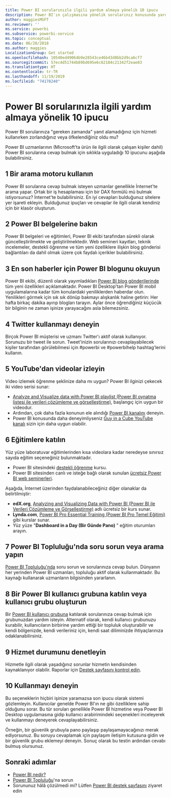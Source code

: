 ```yaml
---
title: Power BI sorularınızla ilgili yardım almaya yönelik 10 ipucu
description: Power BI'ın çalışmasına yönelik sorularınız konusunda yardım almanın 10 yolu
author: maggiesMSFT
ms.reviewer: ''
ms.service: powerbi
ms.subservice: powerbi-service
ms.topic: conceptual
ms.date: 06/28/2018
ms.author: maggies
LocalizationGroup: Get started
ms.openlocfilehash: 10540ed49064b9e28543ce46b43d8bb2d9ca6cf7
ms.sourcegitcommit: 57ec4d51744b89bd695e6c62184c21342f2eae83
ms.translationtype: HT
ms.contentlocale: tr-TR
ms.lasthandoff: 11/19/2019
ms.locfileid: "74178240"
---
```

# <a name="10-tips-for-getting-help-with-your-power-bi-questions"></a>Power BI sorularınızla ilgili yardım almaya yönelik 10 ipucu
Power BI sorularınıza "gereken zamanda" yanıt alamadığınız için hizmeti kullanırken zorlandığınız veya öfkelendiğiniz oldu mu? 

Power BI uzmanlarının (Microsoft'ta ürün ile ilgili olarak çalışan kişiler dahil) Power BI sorularına cevap bulmak için sıklıkla uyguladığı 10 ipucunu aşağıda bulabilirsiniz.

## <a name="1-use-a-search-engine"></a>1 Bir arama motoru kullanın
Power BI sorularına cevap bulmak isteyen uzmanlar genellikle İnternet'te arama yapar. Ortak bir iş hesaplaması için bir DAX formülü mü bulmak istiyorsunuz? İnternet'te bulabilirsiniz. En iyi cevapları bulduğunuz sitelere yer işareti ekleyin. Bulduğunuz ipuçları ve cevaplar ile ilgili olarak kendiniz için bir klasör oluşturun.


## <a name="2-check-the-power-bi-documentation"></a>2 Power BI belgelerine bakın
Power BI belgeleri ve eğitimleri, Power BI ekibi tarafından sürekli olarak güncelleştirilmekte ve geliştirilmektedir. Web semineri kayıtları, teknik incelemeler, destekli öğrenme ve tüm yeni özelliklere ilişkin blog gönderisi bağlantıları da dahil olmak üzere çok faydalı içerikler bulabilirsiniz.

## <a name="3-read-the-power-bi-blog-for-the-latest-news"></a>3 En son haberler için Power BI blogunu okuyun
Power BI ekibi, düzenli olarak yayımladıkları [Power BI blog gönderilerinde](https://powerbi.microsoft.com/blog/) tüm yeni özellikleri açıklamaktadır. Power BI Desktop'tan Power BI mobil uygulamalarına kadar tüm konulardaki yeniliklerden haberdar olun. Yenilikleri görmek için sık sık dönüp bakmayı alışkanlık haline getirin: Her hafta birkaç dakika ayırıp blogları tarayın. Aylar önce öğrendiğiniz küçücük bir bilginin ne zaman işinize yarayacağını asla bilemezsiniz.

## <a name="4-try-twitter"></a>4 Twitter kullanmayı deneyin
Birçok Power BI müşterisi ve uzmanı Twitter'ı aktif olarak kullanıyor. Sorunuzu bir tweet ile sorun. Tweet'inizin sorularınızı cevaplayabilecek kişiler tarafından görülebilmesi için #powerbi ve #powerbihelp hashtag'lerini kullanın.

## <a name="5-watch-videos-on-youtube"></a>5 YouTube'dan videolar izleyin
Video izlemek öğrenme şeklinize daha mı uygun? Power BI ilginizi çekecek iki video serisi sunar:

* [Analyze and Visualize data with Power BI playlist (Power BI oynatma listesi ile verileri çözümleme ve görselleştirme)](https://www.youtube.com/playlist?list=PL1N57mwBHtN0JFoKSR0n-tBkUJHeMP2cP), başlangıç için uygun bir videodur.
* Ardından, çok daha fazla konunun ele alındığı [Power BI kanalını](https://www.youtube.com/user/mspowerbi/videos) deneyin.
* Power BI konusunda daha deneyimliyseniz [Guy in a Cube YouTube kanalı](https://www.youtube.com/channel/UCFp1vaKzpfvoGai0vE5VJ0w) sizin için daha uygun olabilir.

## <a name="6-attend-training"></a>6 Eğitimlere katılın
Yüz yüze laboratuvar eğitimlerinden kısa videolara kadar neredeyse sınırsız sayıda eğitim seçeneğiniz bulunmaktadır.

* Power BI sitesindeki [destekli öğrenme](guided-learning/index.yml) kursu.
* Power BI sitesinden canlı ve isteğe bağlı olarak sunulan [ücretsiz Power BI web seminerleri](webinars.md).

Aşağıda, İnternet üzerinden faydalanabileceğiniz diğer olanaklar da belirtilmiştir:

* **edX.org**, [Analyzing and Visualizing Data with Power BI (Power BI ile Verileri Çözümleme ve Görselleştirme)](https://www.edx.org/course/analyzing-visualizing-data-power-bi-microsoft-dat207x-4) adlı ücretsiz bir kurs sunar.
* **Lynda.com**, [Power BI Pro Essential Training (Power BI Pro Temel Eğitimi)](https://www.lynda.com/Power-BI-tutorials/Power-BI-Pro-Essential-Training/485820-2.html) gibi kurslar sunar.
* Yüz yüze "**Dashboard in a Day (Bir Günde Pano)** " eğitim oturumları arayın.

## <a name="7-ask-or-search-in-the-power-bi-community"></a>7 Power BI Topluluğu'nda soru sorun veya arama yapın
[Power BI Topluluğu'nda](https://community.powerbi.com) soru sorun ve sorularınıza cevap bulun. Dünyanın her yerinden Power BI uzmanları, topluluğu aktif olarak kullanmaktadır. Bu kaynağı kullanarak uzmanların bilgisinden yararlanın.

## <a name="8-join-or-create-a-power-bi-user-group"></a>8 Bir Power BI kullanıcı grubuna katılın veya kullanıcı grubu oluşturun
Bir [Power BI kullanıcı grubuna](https://community.powerbi.com/t5/Power-BI-User-Groups/ct-p/Groups) katılarak sorularınıza cevap bulmak için grubunuzdan yardım isteyin. Alternatif olarak, kendi kullanıcı grubunuzu kurabilir, kullanıcıların birbirine yardım ettiği bir topluluk oluşturabilir ve kendi bölgenizde, kendi verileriniz için, kendi saat diliminizde ihtiyaçlarınıza odaklanabilirsiniz.

## <a name="9-check-the-service-status"></a>9 Hizmet durumunu denetleyin
Hizmetle ilgili olarak yaşadığınız sorunlar hizmetin kendisinden kaynaklanıyor olabilir. Raporlar için [Destek sayfasını kontrol edin](https://powerbi.microsoft.com/support/).

## <a name="10-just-try-it"></a>10 Kullanmayı deneyin
Bu seçeneklerin hiçbiri işinize yaramazsa son ipucu olarak sistemi gözlemleyin. Kullanıcılar genelde Power BI'ın ne gibi özelliklere sahip olduğunu sorar. Bu tür soruları genellikle Power BI hizmetine veya Power BI Desktop uygulamasına gidip kullanıcı arabirimindeki seçenekleri inceleyerek ve kullanmayı deneyerek cevaplayabilirsiniz.

Örneğin, bir güvenlik grubuyla pano paylaşıp paylaşamayacağınızı merak ediyorsunuz. Bu soruyu cevaplamak için paylaşım iletişim kutusuna gidin ve bir güvenlik grubu eklemeyi deneyin. Sonuç olarak bu testin ardından cevabı bulmuş olursunuz.

## <a name="next-steps"></a>Sonraki adımlar
* [Power BI nedir?](fundamentals/power-bi-overview.md)
* [Power BI Topluluğu](https://community.powerbi.com/)'na sorun
* Sorununuz hâlâ çözülmedi mi? Lütfen [Power BI destek sayfasını](https://powerbi.microsoft.com/support/) ziyaret edin
